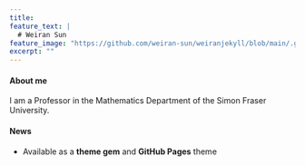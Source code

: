 ```yaml
---
title: 
feature_text: |
  # Weiran Sun
feature_image: "https://github.com/weiran-sun/weiranjekyll/blob/main/.github/SFU.jpg"
excerpt: ""
---
```


#### About me

I am a Professor in the Mathematics Department of the Simon Fraser University.

#### News

- Available as a **theme gem** and **GitHub Pages** theme

